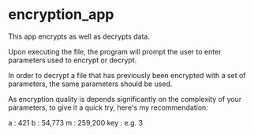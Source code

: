 # encryption_app

This app encrypts as well as decrypts data.

Upon executing the file, the program will prompt the user to enter parameters used to encrypt or decrypt.

In order to decrypt a file that has previously been encrypted with a set of parameters, the same parameters should be used.

As encryption quality is depends significantly on the complexity of your parameters, to give it a quick try,
here's my recommendation:

a : 421
b : 54,773
m : 259,200
key : e.g. 3
